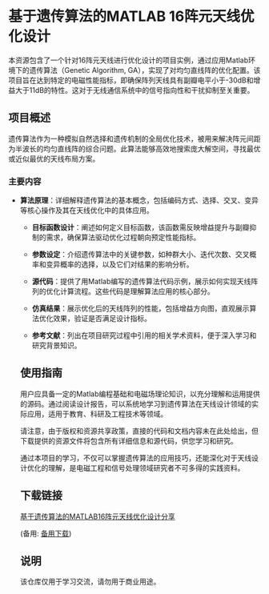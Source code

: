 # 基于遗传算法的MATLAB 16阵元天线优化设计

本资源包含了一个针对16阵元天线进行优化设计的项目实例，通过应用Matlab环境下的遗传算法（Genetic Algorithm, GA），实现了对均匀直线阵的优化配置。该项目旨在达到特定的电磁性能指标，即确保阵列天线具有副瓣电平小于-30dB和增益大于11dB的特性。这对于无线通信系统中的信号指向性和干扰抑制至关重要。

## 项目概述

遗传算法作为一种模拟自然选择和遗传机制的全局优化技术，被用来解决阵元间距为半波长的均匀直线阵的综合问题。此算法能够高效地搜索庞大解空间，寻找最优或近似最优的天线布局方案。

### 主要内容

- **算法原理**：详细解释遗传算法的基本概念，包括编码方式、选择、交叉、变异等核心操作及其在天线优化中的具体应用。

  - **目标函数设计**：阐述如何定义目标函数，该函数需反映增益提升与副瓣抑制的需求，确保算法驱动优化过程朝向预定性能指标。

  - **参数设定**：介绍遗传算法中的关键参数，如种群大小、迭代次数、交叉概率和变异概率的选择，以及它们对结果的影响分析。

  - **源代码**：提供了用Matlab编写的遗传算法代码示例，展示如何实现天线阵列的优化计算流程。这些代码是理解算法应用的核心部分。

  - **仿真结果**：展示优化后的天线阵列的性能，包括增益方向图，直观展示算法优化效果，验证是否满足设计指标。

  - **参考文献**：列出在项目研究过程中引用的相关学术资料，便于深入学习和研究背景知识。

  ## 使用指南

  用户应具备一定的Matlab编程基础和电磁场理论知识，以充分理解和运用提供的源码。通过阅读设计报告，可以系统地学习到遗传算法在天线设计领域的实际应用，适用于教育、科研及工程技术等领域。

  请注意，由于版权和资源共享政策，直接的代码和文档内容未在此处给出，但下载提供的资源文件将包含所有详细信息和源代码，供您学习和研究。

  通过本项目的学习，不仅可以掌握遗传算法的应用技巧，还能深化对于天线设计优化的理解，是电磁工程和信号处理领域研究者不可多得的实践资料。

  ## 下载链接
  [基于遗传算法的MATLAB16阵元天线优化设计分享](https://pan.quark.cn/s/4762dc2be119) 

  (备用: [备用下载](https://pan.baidu.com/s/1RRiLTEfi147RXnxTaPYE9A?pwd=1234))

  ## 说明

  该仓库仅用于学习交流，请勿用于商业用途。
